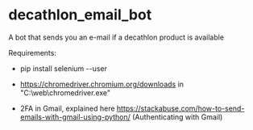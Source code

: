 # decathlon_email_bot
A bot that sends you an e-mail if a decathlon product is available

Requirements:

- pip install selenium --user

- https://chromedriver.chromium.org/downloads in "C:\web\chromedriver.exe"

- 2FA in Gmail, explained here https://stackabuse.com/how-to-send-emails-with-gmail-using-python/ (Authenticating with Gmail)
